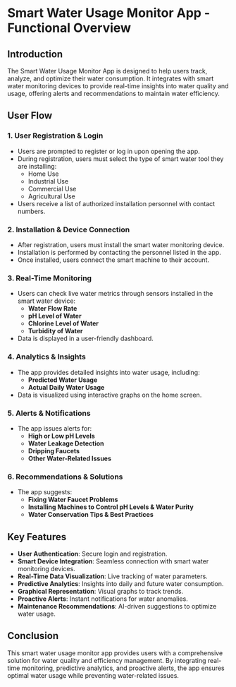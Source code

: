 # Smart Water Usage Monitor App - Functional Overview

## Introduction
The Smart Water Usage Monitor App is designed to help users track, analyze, and optimize their water consumption. It integrates with smart water monitoring devices to provide real-time insights into water quality and usage, offering alerts and recommendations to maintain water efficiency.

## User Flow
### 1. **User Registration & Login**
   - Users are prompted to register or log in upon opening the app.
   - During registration, users must select the type of smart water tool they are installing:
     - Home Use
     - Industrial Use
     - Commercial Use
     - Agricultural Use
   - Users receive a list of authorized installation personnel with contact numbers.

### 2. **Installation & Device Connection**
   - After registration, users must install the smart water monitoring device.
   - Installation is performed by contacting the personnel listed in the app.
   - Once installed, users connect the smart machine to their account.

### 3. **Real-Time Monitoring**
   - Users can check live water metrics through sensors installed in the smart water device:
     - **Water Flow Rate**
     - **pH Level of Water**
     - **Chlorine Level of Water**
     - **Turbidity of Water**
   - Data is displayed in a user-friendly dashboard.

### 4. **Analytics & Insights**
   - The app provides detailed insights into water usage, including:
     - **Predicted Water Usage**
     - **Actual Daily Water Usage**
   - Data is visualized using interactive graphs on the home screen.

### 5. **Alerts & Notifications**
   - The app issues alerts for:
     - **High or Low pH Levels**
     - **Water Leakage Detection**
     - **Dripping Faucets**
     - **Other Water-Related Issues**

### 6. **Recommendations & Solutions**
   - The app suggests:
     - **Fixing Water Faucet Problems**
     - **Installing Machines to Control pH Levels & Water Purity**
     - **Water Conservation Tips & Best Practices**

## Key Features
- **User Authentication**: Secure login and registration.
- **Smart Device Integration**: Seamless connection with smart water monitoring devices.
- **Real-Time Data Visualization**: Live tracking of water parameters.
- **Predictive Analytics**: Insights into daily and future water consumption.
- **Graphical Representation**: Visual graphs to track trends.
- **Proactive Alerts**: Instant notifications for water anomalies.
- **Maintenance Recommendations**: AI-driven suggestions to optimize water usage.

## Conclusion
This smart water usage monitor app provides users with a comprehensive solution for water quality and efficiency management. By integrating real-time monitoring, predictive analytics, and proactive alerts, the app ensures optimal water usage while preventing water-related issues.

